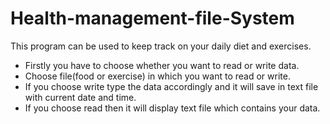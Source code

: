 # Health-management-file-System
This program can be used to keep track on your daily diet and exercises.
* Firstly you have to choose whether you want to read or write data.
* Choose file(food or exercise) in which you want to read or write.
* If you choose write type the data accordingly and it will save in text file with current date and time.
* If you choose read then it will display text file which contains your data.

